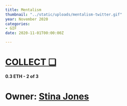 ```yaml
---
title: Mentalism
thumbnail: "../static/uploads/mentalism-twitter.gif"
year: November 2020
categories:
- GIF
date: 2020-11-01T00:00:00Z

---
```

# [COLLECT ❑](https://knownorigin.io/gallery/215525-mentalism "Mentalism")

#### **0.3 ETH** - 2 of 3

# Owner: [Stina Jones](https://twitter.com/stina_jones "Stina Jones")
